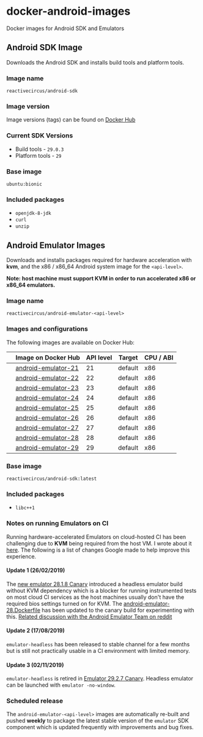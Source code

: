 # docker-android-images

Docker images for Android SDK and Emulators

## Android SDK Image

Downloads the Android SDK and installs build tools and platform tools.

### Image name

`reactivecircus/android-sdk`

### Image version

Image versions (tags) can be found on [Docker Hub](https://hub.docker.com/r/reactivecircus/android-sdk/tags/)

### Current SDK Versions

* Build tools - `29.0.3`
* Platform tools - `29`

### Base image

`ubuntu:bionic`

### Included packages

* `openjdk-8-jdk`
* `curl`
* `unzip`

## Android Emulator Images

Downloads and installs packages required for hardware acceleration with **kvm**, and the x86 / x86_64 Android system image for the `<api-level>`.

**Note: host machine must support KVM in order to run accelerated x86 or x86_64 emulators.**

### Image name

`reactivecircus/android-emulator-<api-level>`

### Images and configurations

The following images are available on Docker Hub:

|  | Image on Docker Hub | API level | Target | CPU / ABI |
|---|------------------------------------------------------------------------------------------|-----------|---------|-----------|
|  | [android-emulator-21](https://hub.docker.com/r/reactivecircus/android-emulator-21/tags/) | 21 | default | x86 |
|  | [android-emulator-22](https://hub.docker.com/r/reactivecircus/android-emulator-22/tags/) | 22 | default | x86 |
|  | [android-emulator-23](https://hub.docker.com/r/reactivecircus/android-emulator-23/tags/) | 23 | default | x86 |
|  | [android-emulator-24](https://hub.docker.com/r/reactivecircus/android-emulator-24/tags/) | 24 | default | x86 |
|  | [android-emulator-25](https://hub.docker.com/r/reactivecircus/android-emulator-25/tags/) | 25 | default | x86 |
|  | [android-emulator-26](https://hub.docker.com/r/reactivecircus/android-emulator-26/tags/) | 26 | default | x86 |
|  | [android-emulator-27](https://hub.docker.com/r/reactivecircus/android-emulator-27/tags/) | 27 | default | x86 |
|  | [android-emulator-28](https://hub.docker.com/r/reactivecircus/android-emulator-28/tags/) | 28 | default | x86 |
|  | [android-emulator-29](https://hub.docker.com/r/reactivecircus/android-emulator-29/tags/) | 29 | default | x86 |

### Base image

`reactivecircus/android-sdk:latest`

### Included packages

* `libc++1`

### Notes on running Emulators on CI

Running hardware-accelerated Emulators on cloud-hosted CI has been challenging due to **KVM** being required from the host VM. I wrote about it [here](https://dev.to/ychescale9/running-android-emulators-on-ci-from-bitrise-io-to-github-actions-3j76). The following is a list of changes Google made to help improve this experience.

#### Update 1 (26/02/2019)

The [new emulator 28.1.8 Canary](https://androidstudio.googleblog.com/2019/02/emulator-2818-canary.html) introduced a headless emulator build without KVM dependency which is a blocker for running instrumented tests on most cloud CI services as the host machines usually don't have the required bios settings turned on for KVM. The [android-emulator-28.Dockerfile](android-emulator-28.Dockerfile) has been updated to the canary build for experimenting with this. [Related discussion with the Android Emulator Team on reddit](https://www.reddit.com/r/androiddev/comments/atm3im/emulator_2818_canary/eh6uv01/?context=8&depth=9)

#### Update 2 (17/08/2019)

`emulator-headless` has been released to stable channel for a few months but is still not practically usable in a CI environment with limited memory.

#### Update 3 (02/11/2019)

`emulator-headless` is retired in [Emulator 29.2.7 Canary](https://androidstudio.googleblog.com/2019/11/emulator-2927-canary.html). Headless emulator can be launched with `emulator -no-window`.

### Scheduled release

The `android-emulator-<api-level>` images are automatically re-built and pushed **weekly** to package the latest stable version of the `emulator` SDK component which is updated frequently with improvements and bug fixes.
